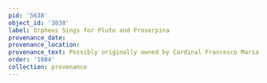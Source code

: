 ```yaml
---
pid: '5638'
object_id: '3838'
label: Orpheus Sings for Pluto and Proserpina
provenance_date:
provenance_location:
provenance_text: Possibly originally owned by Cardinal Francesco Maria del Monte
order: '1884'
collection: provenance
---
```

